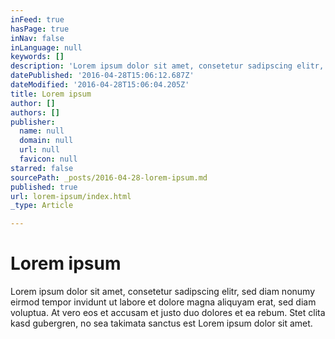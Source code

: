 ```yaml
---
inFeed: true
hasPage: true
inNav: false
inLanguage: null
keywords: []
description: 'Lorem ipsum dolor sit amet, consetetur sadipscing elitr, sed diam nonumy eirmod tempor invidunt ut labore et dolore magna aliquyam erat, sed diam voluptua. At vero eos et accusam et justo duo dolores et ea rebum. Stet clita kasd gubergren, no sea takimata sanctus est Lorem ipsum dolor sit amet.'
datePublished: '2016-04-28T15:06:12.687Z'
dateModified: '2016-04-28T15:06:04.205Z'
title: Lorem ipsum
author: []
authors: []
publisher:
  name: null
  domain: null
  url: null
  favicon: null
starred: false
sourcePath: _posts/2016-04-28-lorem-ipsum.md
published: true
url: lorem-ipsum/index.html
_type: Article

---
```

# Lorem ipsum

Lorem ipsum dolor sit amet, consetetur sadipscing elitr, sed diam nonumy eirmod tempor invidunt ut labore et dolore magna aliquyam erat, sed diam voluptua. At vero eos et accusam et justo duo dolores et ea rebum. Stet clita kasd gubergren, no sea takimata sanctus est Lorem ipsum dolor sit amet.